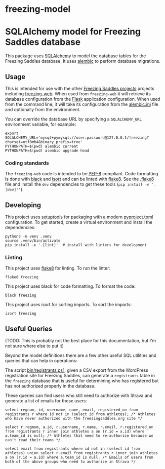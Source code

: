 # freezing-model
SQLAlchemy model for Freezing Saddles database
==============================================

This package uses [SQLAlchemy](https://www.sqlalchemy.org/) to model the
database tables for the Freezing Saddles database. It uses
[alembic](ihttps://pypi.org/project/alembic/) to perform database migrations. 

Usage
-----
This is intended for use with the other
[Freezing Saddles projects](https://github.org/freezingsaddles/) projects
including [freezing-web](https://github.org/freezingsaddles/freezing-web).
When used from `freezing-web` it will retrieve its database configuration
from the [Flask](http://flask.pocoo.org/) application configuration. When
used from the command line, it will take its configuration from the
[alembic.ini](alembic.ini) file and optionally from the environment.

You can override the database URL by specifying a `SQLALCHEMY_URL` environment
variable, for example:

    export SQLALCHEMY_URL='mysql+pymysql://user:password@127.0.0.1/freezing?charset=utf8mb4&binary_prefix=true'
    PYTHONPATH=$(pwd) alembic current
    PYTHONPATH=$(pwd) alembic upgrade head

### Coding standards
The `freezing-web` code is intended to be [PEP-8](https://www.python.org/dev/peps/pep-0008/) compliant. Code formatting is done with [black](https://black.readthedocs.io/en/stable/) and [isort](https://pycqa.github.io/isort/) and can be linted with [flake8](http://flake8.pycqa.org/en/latest/). See the [.flake8](.flake8) file and install the `dev` dependencies to get these tools (`pip install -e '.[dev]''`).

Developing
----------
This project uses [setuptools](https://setuptools.readthedocs.io/en/latest/) for packaging with a modern [pyproject.toml](https://setuptools.pypa.io/en/latest/userguide/pyproject_config.html) configuration. To get started, create a virtual environment and install the dependencies:

    python3 -m venv .venv
    source .venv/bin/activate
    pip install -e '.[lint]'  # install with linters for development

### Linting
This project uses [flake8](http://flake8.pycqa.org/en/latest/) for linting. To run the linter:

    flake8 freezing

This project uses black for code formatting. To format the code:

    black freezing

This project uses isort for sorting imports. To sort the imports:

    isort freezing

Useful Queries
--------------
(TODO: This is probably not the best place for this documentation, but I'm not sure where else to put it)

Beyond the model definitions there are a few other useful SQL utilities and queries that can help in operations:

The script [bin/registrants.ps1](bin/registrants.ps1), given a CSV export from the WordPress registration site for Freezing Saddles, can generate a `registrants` table in the `freezing` database that is useful for determining who has registered but has not authorized properly in the database.

These queries can find users who still need to authorize with Strava and generate a list of emails for those users:
```
select regnum, id, username, name, email, registered_on from registrants r where id not in (select id from athletes); /* Athletes who have never authorized with the freezingsaddles.org site */

select r.regnum, a.id, r.username, r.name, r.email, r.registered_on from registrants r inner join athletes a on (r.id = a.id) where a.team_id is null; /* Athletes that need to re-authorize because we can't read their teams */

select email from registrants where id not in (select id from athletes) union select r.email from registrants r inner join athletes a on (r.id = a.id) where a.team_id is null; /* Emails of users from both of the above groups who need to authorize in Strava */
```
